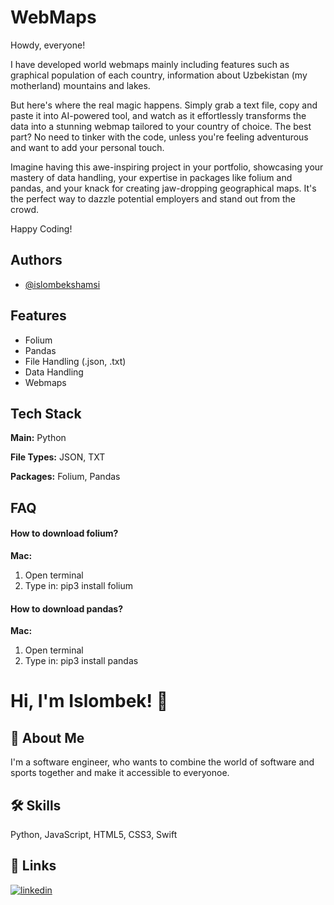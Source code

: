 
# WebMaps 

Howdy, everyone!

I have developed world webmaps mainly including features such as graphical population of each country, information about Uzbekistan (my motherland) mountains and lakes.

But here's where the real magic happens. Simply grab a text file, copy and paste it into AI-powered tool, and watch as it effortlessly transforms the data into a stunning webmap tailored to your country of choice. The best part? No need to tinker with the code, unless you're feeling adventurous and want to add your personal touch.

Imagine having this awe-inspiring project in your portfolio, showcasing your mastery of data handling, your expertise in packages like folium and pandas, and your knack for creating jaw-dropping geographical maps. It's the perfect way to dazzle potential employers and stand out from the crowd.

Happy Coding!


## Authors

- [@islombekshamsi](https://github.com/islombekshamsi)


## Features

- Folium
- Pandas
- File Handling (.json, .txt)
- Data Handling
- Webmaps


## Tech Stack

**Main:** Python

**File Types:** JSON, TXT

**Packages:** Folium, Pandas


## FAQ

#### How to download folium?
**Mac:**
1) Open terminal
2) Type in: pip3 install folium

#### How to download pandas?
**Mac:**
1) Open terminal
2) Type in: pip3 install pandas

# Hi, I'm Islombek! 👋


## 🚀 About Me
I'm a software engineer, who wants to combine the world of software and sports together and make it accessible to everyonoe.


## 🛠 Skills
Python,  JavaScript, HTML5, CSS3, Swift


## 🔗 Links
[![linkedin](https://img.shields.io/badge/linkedin-0A66C2?style=for-the-badge&logo=linkedin&logoColor=white)](www.linkedin.com/in/islom-shamsiev)




